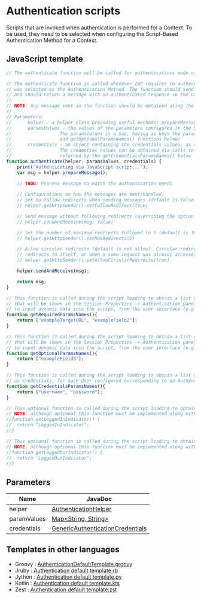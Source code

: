 Authentication scripts
======================

Scripts that are invoked when authentication is performed for a Context. 
To be used, they need to be selected when configuring the Script-Based Authentication Method for a Context.  

## JavaScript template

```JavaScript
// The authenticate function will be called for authentications made via ZAP.

// The authenticate function is called whenever ZAP requires to authenticate, for a Context for which this script
// was selected as the Authentication Method. The function should send any messages that are required to do the authentication
// and should return a message with an authenticated response so the calling method.
//
// NOTE: Any message sent in the function should be obtained using the 'helper.prepareMessage()' method.
//
// Parameters:
//		helper - a helper class providing useful methods: prepareMessage(), sendAndReceive(msg), getHttpSender()
//		paramsValues - the values of the parameters configured in the Session Properties -> Authentication panel.
//					The paramsValues is a map, having as keys the parameters names (as returned by the getRequiredParamsNames()
//					and getOptionalParamsNames() functions below)
//		credentials - an object containing the credentials values, as configured in the Session Properties -> Users panel.
//					The credential values can be obtained via calls to the getParam(paramName) method. The param names are the ones
//					returned by the getCredentialsParamsNames() below
function authenticate(helper, paramsValues, credentials) {
	print("Authenticating via JavaScript script...");
	var msg = helper.prepareMessage();
	
	// TODO: Process message to match the authentication needs

	// Configurations on how the messages are sent/handled:
	// Set to follow redirects when sending messages (default is false).
	// helper.getHttpSender().setFollowRedirect(true)

	// Send message without following redirects (overriding the option previously set).
	// helper.sendAndReceive(msg, false)

	// Set the number of maximum redirects followed to 5 (default is 100). Main purpose is to prevent infinite loops.
	// helper.getHttpSender().setMaxRedirects(5)

	// Allow circular redirects (default is not allow). Circular redirects happen when a request
	// redirects to itself, or when a same request was already accessed in a chain of redirects.
	// helper.getHttpSender().setAllowCircularRedirects(true)

	helper.sendAndReceive(msg);

	return msg;
}

// This function is called during the script loading to obtain a list of the names of the required configuration parameters,
// that will be shown in the Session Properties -> Authentication panel for configuration. They can be used
// to input dynamic data into the script, from the user interface (e.g. a login URL, name of POST parameters etc.)
function getRequiredParamsNames(){
	return ["exampleTargetURL", "exampleField2"];
}

// This function is called during the script loading to obtain a list of the names of the optional configuration parameters,
// that will be shown in the Session Properties -> Authentication panel for configuration. They can be used
// to input dynamic data into the script, from the user interface (e.g. a login URL, name of POST parameters etc.)
function getOptionalParamsNames(){
	return ["exampleField3"];
}

// This function is called during the script loading to obtain a list of the names of the parameters that are required,
// as credentials, for each User configured corresponding to an Authentication using this script 
function getCredentialsParamsNames(){
	return ["username", "password"];
}

// This optional function is called during the script loading to obtain the logged in indicator.
// NOTE: although optional this function must be implemented along with the function getLoggedOutIndicator().
//function getLoggedInIndicator() {
//	return "LoggedInIndicator";
//}

// This optional function is called during the script loading to obtain the logged out indicator.
// NOTE: although optional this function must be implemented along with the function getLoggedInIndicator().
//function getLoggedOutIndicator() {
//	return "LoggedOutIndicator";
//}
```

## Parameters
| Name | JavaDoc |
| --- | --- |
| helper | [AuthenticationHelper](https://static.javadoc.io/org.zaproxy/zap/2.9.0/org/zaproxy/zap/authentication/AuthenticationHelper.html) |
| paramValues | [Map<String, String>](https://docs.oracle.com/javase/8/docs/api/java/util/Map.html) |
| credentials | [GenericAuthenticationCredentials](https://static.javadoc.io/org.zaproxy/zap/2.9.0/org/zaproxy/zap/authentication/GenericAuthenticationCredentials.html) |

## Templates in other languages

* Groovy : [AuthenticationDefaultTemplate.groovy](https://github.com/zaproxy/zap-extensions/blob/main/addOns/groovy/src/main/zapHomeFiles/scripts/templates/authentication/AuthenticationDefaultTemplate.groovy)
* Jruby : [Authentication default template.rb](https://github.com/zaproxy/zap-extensions/blob/main/addOns/jruby/src/main/zapHomeFiles/scripts/templates/authentication/Authentication%20default%20template.rb)
* Jython : [Authentication default template.py](https://github.com/zaproxy/zap-extensions/blob/main/addOns/jython/src/main/zapHomeFiles/scripts/templates/authentication/Authentication%20default%20template.py)
* Kotlin : [Authentication default template.kts](https://github.com/zaproxy/zap-extensions/blob/main/addOns/kotlin/src/main/zapHomeFiles/scripts/templates/authentication/Authentication%20default%20template.kts)
* Zest : [Authentication default template.zst](https://github.com/zaproxy/zap-extensions/blob/main/addOns/zest/src/main/zapHomeFiles/scripts/templates/authentication/Authentication%20default%20template.zst)
